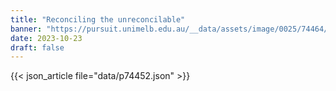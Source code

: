 ```yaml
---
title: "Reconciling the unreconcilable"
banner: "https://pursuit.unimelb.edu.au/__data/assets/image/0025/74464/Reconciling-the-unreconcilable_d9f6b27a-0344-4764-a0dc-7876d8dbd663.jpg"
date: 2023-10-23
draft: false
---
```


{{< json_article file="data/p74452.json" >}}